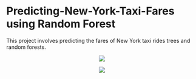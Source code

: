 # Predicting-New-York-Taxi-Fares using Random Forest 

This project involves predicting the fares of New York taxi rides trees and random forests.

<p align="center">
    <img src="https://user-images.githubusercontent.com/48359677/236162555-45e5a078-4d69-4357-8d43-4ecac94ee3e2.jpg"/>
</p>

<p align="center">
    <img src="https://user-images.githubusercontent.com/48359677/231091776-73c4ca75-1cf1-4acc-837b-cdad2c414e09.PNG"/>
</p>
